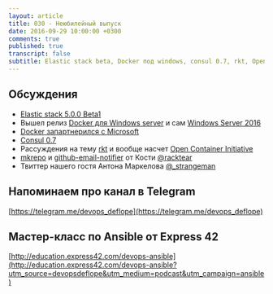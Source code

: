 ```yaml
---
layout: article
title: 030 - Неюбилейный выпуск
date: 2016-09-29 10:00:00 +0300
comments: true
published: true
transcript: false
subtitle: Elastic stack beta, Docker под windows, consul 0.7, rkt, Open Container Initiative
---
```


## Обсуждения

* [Elastic stack 5.0.0 Beta1](https://www.elastic.co/blog/elastic-stack-release-5-0-0-beta1)
* Вышел релиз [Docker для Windows server](https://blog.docker.com/2016/09/dockerforws2016/) и сам [Windows Server 2016](https://www.microsoft.com/en-us/cloud-platform/windows-server)
* [Docker запартнерился с Microsoft](https://blog.docker.com/2016/09/docker-microsoft-partnership/)
* [Consul 0.7](https://www.hashicorp.com/blog/consul-0-7.html)
* Рассуждения на тему [rkt](https://coreos.com/rkt/) и вообще насчет [Open Container Initiative](https://www.opencontainers.org)
* [mkrepo](https://github.com/tarantool/mkrepo) и [github-email-notifier](https://github.com/tarantool/github-email-notifier) от Кости [@racktear](https://twitter.com/racktear)
* Твиттер нашего гостя Антона Маркелова [@_strangeman](https://twitter.com/_strangeman)

## Напоминаем про канал в Telegram
[https://telegram.me/devops_deflope](https://telegram.me/devops_deflope)

## Мастер-класс по Ansible от Express 42
[http://education.express42.com/devops-ansible](http://education.express42.com/devops-ansible?utm_source=devopsdeflope&utm_medium=podcast&utm_campaign=ansible)
